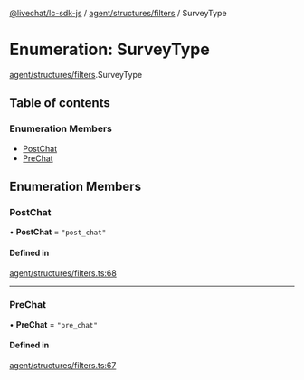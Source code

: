 [@livechat/lc-sdk-js](../README.md) / [agent/structures/filters](../modules/agent_structures_filters.md) / SurveyType

# Enumeration: SurveyType

[agent/structures/filters](../modules/agent_structures_filters.md).SurveyType

## Table of contents

### Enumeration Members

- [PostChat](agent_structures_filters.SurveyType.md#postchat)
- [PreChat](agent_structures_filters.SurveyType.md#prechat)

## Enumeration Members

### PostChat

• **PostChat** = ``"post_chat"``

#### Defined in

[agent/structures/filters.ts:68](https://github.com/livechat/lc-sdk-js/blob/a63b0a6/src/agent/structures/filters.ts#L68)

___

### PreChat

• **PreChat** = ``"pre_chat"``

#### Defined in

[agent/structures/filters.ts:67](https://github.com/livechat/lc-sdk-js/blob/a63b0a6/src/agent/structures/filters.ts#L67)
